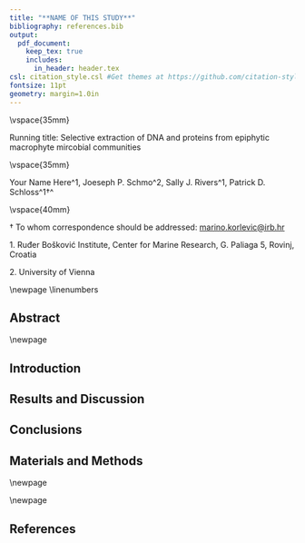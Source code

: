 ```yaml
---
title: "**NAME OF THIS STUDY**"
bibliography: references.bib
output:
  pdf_document:
    keep_tex: true
    includes:
      in_header: header.tex
csl: citation_style.csl #Get themes at https://github.com/citation-style-language/styles
fontsize: 11pt
geometry: margin=1.0in
---
```




\vspace{35mm}

Running title: Selective extraction of DNA and proteins from epiphytic macrophyte mircobial communities

\vspace{35mm}


Your Name Here^1, Joeseph P. Schmo^2, Sally J. Rivers^1, Patrick D. Schloss^1$\dagger$^

\vspace{40mm}

$\dagger$ To whom correspondence should be addressed: marino.korlevic@irb.hr

1\. Ruđer Bošković Institute, Center for Marine Research, G. Paliaga 5, Rovinj, Croatia

2\. University of Vienna


\newpage
\linenumbers


## Abstract


\newpage

## Introduction


## Results and Discussion


## Conclusions


## Materials and Methods


\newpage

\newpage

## References
